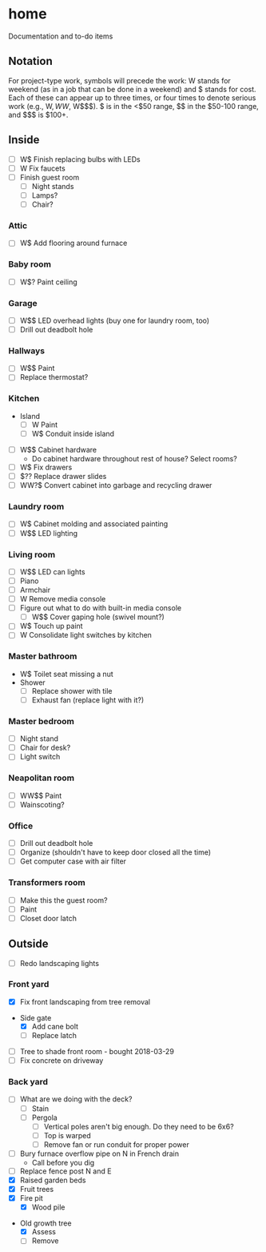 # home
Documentation and to-do items

## Notation
For project-type work, symbols will precede the work: W stands for weekend (as in a job that can be done in a weekend) and $ stands for cost. Each of these can appear up to three times, or four times to denote serious work (e.g., W$, WW$, W$$$). $ is in the <$50 range, $$ in the $50-100 range, and $$$ is $100+.

## Inside
- [ ] W$ Finish replacing bulbs with LEDs
- [ ] W Fix faucets
- [ ] Finish guest room
  - [ ] Night stands
  - [ ] Lamps?
  - [ ] Chair?

### Attic
- [ ] W$ Add flooring around furnace

### Baby room
- [ ] W$? Paint ceiling

### Garage
- [ ] W$$ LED overhead lights (buy one for laundry room, too)
- [ ] Drill out deadbolt hole

### Hallways
- [ ] W$$ Paint
- [ ] Replace thermostat?

### Kitchen
- Island
  - [ ] W Paint
  - [ ] W$ Conduit inside island
- [ ] W$$ Cabinet hardware
  - Do cabinet hardware throughout rest of house? Select rooms?
- [ ] W$ Fix drawers
- [ ] $$?$? Replace drawer slides
- [ ] WW?$ Convert cabinet into garbage and recycling drawer

### Laundry room
- [ ] W$ Cabinet molding and associated painting
- [ ] W$$ LED lighting

### Living room
- [ ] W$$ LED can lights
- [ ] Piano
- [ ] Armchair
- [ ] W Remove media console
- [ ] Figure out what to do with built-in media console
  - [ ] W$$ Cover gaping hole (swivel mount?)
- [ ] W$ Touch up paint
- [ ] W Consolidate light switches by kitchen

### Master bathroom
- W$ Toilet seat missing a nut
- Shower
  - [ ] Replace shower with tile
  - [ ] Exhaust fan (replace light with it?)

### Master bedroom
- [ ] Night stand
- [ ] Chair for desk?
- [ ] Light switch

### Neapolitan room
- [ ] WW$$ Paint
- [ ] Wainscoting?

### Office
- [ ] Drill out deadbolt hole
- [ ] Organize (shouldn't have to keep door closed all the time)
- [ ] Get computer case with air filter

### Transformers room
- [ ] Make this the guest room?
- [ ] Paint
- [ ] Closet door latch

## Outside
- [ ] Redo landscaping lights

### Front yard
- [x] Fix front landscaping from tree removal
- Side gate
  - [x] Add cane bolt
  - [ ] Replace latch
- [ ] Tree to shade front room - bought 2018-03-29
- [ ] Fix concrete on driveway

### Back yard
- [ ] What are we doing with the deck?
  - [ ] Stain
  - [ ] Pergola
    - [ ] Vertical poles aren't big enough. Do they need to be 6x6?
    - [ ] Top is warped
    - [ ] Remove fan or run conduit for proper power
- [ ] Bury furnace overflow pipe on N in French drain
  - Call before you dig
- [ ] Replace fence post N and E
- [x] Raised garden beds
- [x] Fruit trees
- [x] Fire pit
  - [x] Wood pile
- Old growth tree
  - [x] Assess
  - [ ] Remove
